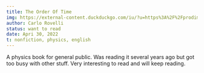 ```yaml
---
title: The Order Of Time
img: https://external-content.duckduckgo.com/iu/?u=https%3A%2F%2Fprodimage.images-bn.com%2Fpimages%2F9780735216105_p0_v2_s550x406.jpg&f=1&nofb=1
author: Carlo Rovelli
status: want to read
date: Apri 30, 2022
t: nonfiction, physics, english
---
```


A physics book for general public. Was reading it several years ago but got too busy with other stuff. Very interesting to read and will keep reading.
